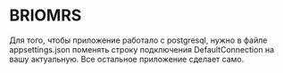 # BRIOMRS
Для того, чтобы приложение работало с postgresql, нужно в файле appsettings.json поменять строку подключения DefaultConnection на вашу актуальную. 
Все остальное приложение сделает само.
